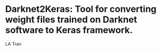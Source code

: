 # Darknet2Keras: Tool for converting weight files trained on Darknet software to Keras framework.


LA Tran
